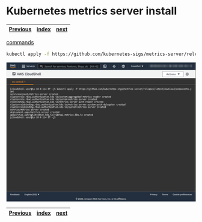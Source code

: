 # Kubernetes metrics server install
| [Previous](../04-kubectl-install/README.md) | [index](../README.md) | [next](../06-deploy-robot-simulation/README.md) |
| :--- | :--: | ---: |

[commands](05-metrics-server-cmd.txt)

```bash
kubectl apply -f https://github.com/kubernetes-sigs/metrics-server/releases/latest/download/components.yaml
```

<img src="05-metrics-server-00.png"/>

| [Previous](../04-kubectl-install/README.md) | [index](../README.md) | [next](../06-deploy-robot-simulation/README.md) |
| :--- | :--: | ---: |

